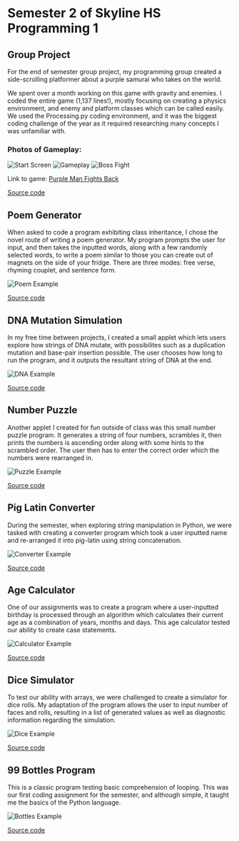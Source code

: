 # Semester 2 of Skyline HS Programming 1

## Group Project

For the end of semester group project, my programming group created a side-scrolling platformer about a purple samurai who takes on the world.

We spent over a month working on this game with gravity and enemies. I coded the entire game (1,137 lines!), mostly focusing on creating a physics environment, and enemy and platform classes which can be called easily. We used the Processing.py coding environment, and it was the biggest coding challenge of the year as it required researching many concepts I was unfamiliar with.

### Photos of Gameplay:

![Start Screen](https://killingmelody.github.io/Programming_Portfolio_2017/Photos/start.png)
![Gameplay](https://killingmelody.github.io/Programming_Portfolio_2017/Photos/game.png)
![Boss Fight](https://killingmelody.github.io/Programming_Portfolio_2017/Photos/boss.png)

Link to game: [Purple Man Fights Back](https://drive.google.com/drive/folders/0B6569lscHHIcSFdPbkNYanNRVzA)

[Source code](https://github.com/killingmelody/Programming_Portfolio_2017/tree/master/Purple%20Man%20Fights%20Back)


## Poem Generator

When asked to code a program exhibiting class inheritance, I chose the novel route of writing a poem generator. My program prompts the user for input, and then takes the inputted words, along with a few randomly selected words, to write a poem similar to those you can create out of magnets on the side of your fridge. There are three modes: free verse, rhyming couplet, and sentence form.

![Poem Example](https://killingmelody.github.io/Programming_Portfolio_2017/Photos/poem.png)

[Source code](https://github.com/killingmelody/Programming_Portfolio_2017/tree/master/Poem%20Generator)


## DNA Mutation Simulation

In my free time between projects, I created a small applet which lets users explore how strings of DNA mutate, with possibilites such as a duplication mutation and base-pair insertion possible. The user chooses how long to run the program, and it outputs the resultant string of DNA at the end.

![DNA Example](https://killingmelody.github.io/Programming_Portfolio_2017/Photos/dna.png)

[Source code](https://github.com/killingmelody/Programming_Portfolio_2017/tree/master/DNA%20Mutation%20Sim)


## Number Puzzle

Another applet I created for fun outside of class was this small number puzzle program. It generates a string of four numbers, scrambles it, then prints the numbers is ascending order along with some hints to the scrambled order. The user then has to enter the correct order which the numbers were rearranged in.

![Puzzle Example](https://killingmelody.github.io/Programming_Portfolio_2017/Photos/puzzle.png)

[Source code](https://github.com/killingmelody/Programming_Portfolio_2017/tree/master/Number%20Puzzle)


## Pig Latin Converter

During the semester, when exploring string manipulation in Python, we were tasked with creating a converter program which took a user inputted name and re-arranged it into pig-latin using string concatenation.

![Converter Example](https://killingmelody.github.io/Programming_Portfolio_2017/Photos/pig.png)

[Source code](https://github.com/killingmelody/Programming_Portfolio_2017/tree/master/Pig%20Latin%20Converter)


## Age Calculator

One of our assignments was to create a program where a user-inputted birthday is processed through an algorithm which calculates their current age as a combination of years, months and days. This age calculator tested our ability to create case statements.

![Calculator Example](https://killingmelody.github.io/Programming_Portfolio_2017/Photos/birthday.png)

[Source code](https://github.com/killingmelody/Programming_Portfolio_2017/tree/master/Age%20Calculator)


## Dice Simulator

To test our ability with arrays, we were challenged to create a simulator for dice rolls. My adaptation of the program allows the user to input number of faces and rolls, resulting in a list of generated values as well as diagnostic information regarding the simulation.

![Dice Example](https://killingmelody.github.io/Programming_Portfolio_2017/Photos/dice.png)

[Source code](https://github.com/killingmelody/Programming_Portfolio_2017/tree/master/Dice%20Sim)


## 99 Bottles Program

This is a classic program testing basic comprehension of looping. This was our first coding assignment for the semester, and although simple, it taught me the basics of the Python language.

![Bottles Example](https://killingmelody.github.io/Programming_Portfolio_2017/Photos/bottles.png)

[Source code](https://github.com/killingmelody/Programming_Portfolio_2017/tree/master/99%20Bottles)
